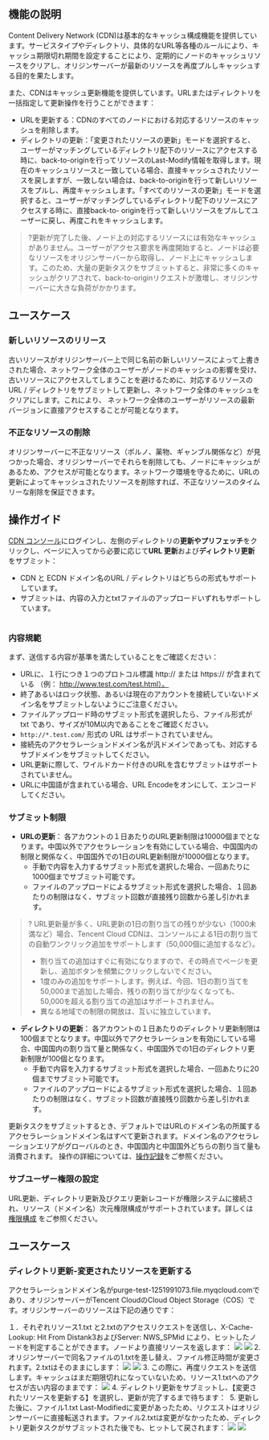 ## 機能の説明

Content Delivery Network (CDN)は基本的なキャッシュ構成機能を提供しています。サービスタイプやディレクトリ、具体的なURL等各種のルールにより、キャッシュ期限切れ期間を設定することにより、定期的にノードのキャッシュリソースをクリアし、オリジンサーバーが最新のリソースを再度プルしキャッシュする目的を果たします。

また、CDNはキャッシュ更新機能を提供しています。URLまたはディレクトリを一括指定して更新操作を行うことができます：

- URLを更新する：CDNのすべてのノードにおける対応するリソースのキャッシュを削除します。
- ディレクトリの更新：「変更されたリソースの更新」モードを選択すると、ユーザーがマッチングしているディレクトリ配下のリソースにアクセスする時に、back-to-originを行ってリソースのLast-Modify情報を取得します。現在のキャッシュリソースと一致している場合、直接キャッシュされたリソースを戻しますが、一致しない場合は、back-to-originを行って新しいリソースをプルし、再度キャッシュします。「すべてのリソースの更新」モードを選択すると、ユーザーがマッチングしているディレクトリ配下のリソースにアクセスする時に、直接back-to- originを行って新しいリソースをプルしてユーザーに戻し、再度これをキャッシュします。

> ?更新が完了した後、ノード上の対応するリソースには有効なキャッシュがありません。ユーザーがアクセス要求を再度開始すると、ノードは必要なリソースをオリジンサーバーから取得し、ノード上にキャッシュします。このため、大量の更新タスクをサブミットすると、非常に多くのキャッシュがクリアされて、back-to-originリクエストが激増し、オリジンサーバーに大きな負荷がかかります。

## ユースケース

### 新しいリソースのリリース

古いリソースがオリジンサーバー上で同じ名前の新しいリソースによって上書きされた場合、ネットワーク全体のユーザーがノードのキャッシュの影響を受け、古いリソースにアクセスしてしまうことを避けるために、対応するリソースのURL / ディレクトリをサブミットして更新し、ネットワーク全体のキャッシュをクリアにします。これにより、 ネットワーク全体のユーザーがリソースの最新バージョンに直接アクセスすることが可能となります。

### 不正なリソースの削除

オリジンサーバーに不正なリソース（ポルノ、薬物、ギャンブル関係など）が見つかった場合、オリジンサーバーでそれらを削除しても、ノードにキャッシュがあるため、アクセスが可能となります。ネットワーク環境を守るために、URLの更新によってキャッシュされたリソースを削除すれば、不正なリソースのタイムリーな削除を保証できます。

## 操作ガイド



[CDN コンソール](https://console.cloud.tencent.com/cdn)にログインし、左側のディレクトリの**更新やプリフェッチ**をクリックし、ページに入ってから必要に応じて**URL 更新**および**ディレクトリ更新**をサブミット：
- CDN と ECDN ドメイン名のURL / ディレクトリはどちらの形式もサポートしています。
- サブミットは、内容の入力とtxtファイルのアップロードいずれもサポートしています。

![]()


### 内容規範
まず、送信する内容が基準を満たしていることをご確認ください：
- URLに、１行につき１つのプロトコル標識 http:// または https://  が含まれている （例： http://www.test.com/test.html）。
- 終了あるいはロック状態、あるいは現在のアカウントを接続していないドメイン名をサブミットしないようにご注意ください。
- ファイルアップロード時のサブミット形式を選択したら、ファイル形式が txt であり、サイズが10M以内であることをご確認ください。
-  `http://*.test.com/` 形式の URL はサポートされていません。
- 接続先のアクセラレーションドメイン名が汎ドメインであっても、対応するサブドメインをサブミットしてください。
- URL更新に際して、ワイルドカード付きのURLを含むサブミットはサポートされていません。
- URLに中国語が含まれている場合、URL Encodeをオンにして、エンコードしてください。

### サブミット制限
- **URLの更新**：
各アカウントの１日あたりのURL更新制限は10000個までとなります。中国以外でアクセラレーションを有効にしている場合、中国国内の制限と関係なく、中国国外での1日のURL更新制限が10000個となります。
	- 手動で内容を入力するサブミット形式を選択した場合、一回あたりに1000個までサブミット可能です。
	- ファイルのアップロードによるサブミット形式を選択した場合、１回あたりの制限はなく、サブミット回数が直接残り回数から差し引かれます。
>? URL更新量が多く、URL更新の1日の割り当ての残りが少ない（1000未満など）場合、Tencent Cloud CDNは、コンソールによる1日の割り当ての自動ワンクリック追加をサポートします（50,000個に追加するなど）。
>- 割り当ての追加はすぐに有効になりますので、その時点でページを更新し、追加ボタンを頻繁にクリックしないでください。
>- 1度のみの追加をサポートします。例えば、今回、1日の割り当てを50,000まで追加した場合、残りの割り当てが少なくなっても、50,000を超える割り当ての追加はサポートされません。
>- 異なる地域での制限の開放は、互いに独立しています。
- **ディレクトリの更新**：
	各アカウントの１日あたりのディレクトリ更新制限は100個までとなります。中国以外でアクセラレーションを有効にしている場合、中国国内の割り当て量と関係なく、中国国外での1日のディレクトリ更新制限が100個となります。
	- 手動で内容を入力するサブミット形式を選択した場合、一回あたりに20個までサブミット可能です。
	- ファイルのアップロードによるサブミット形式を選択した場合、１回あたりの制限はなく、サブミット回数が直接残り回数から差し引かれます。
	

更新タスクをサブミットするとき、デフォルトではURLのドメイン名の所属するアクセラレーションドメイン名はすべて更新されます。ドメイン名のアクセラレーションエリアがグローバルのとき、中国国内と中国国外どちらの割り当て量も消費されます。
<span ID = "notes"></span>
操作の詳細については、[操作記録](https://intl.cloud.tencent.com/document/product/213/4934)をご参照ください。


### サブユーザー権限の設定

URL更新、ディレクトリ更新及びクエリ更新レコードが権限システムに接続され、リソース（ドメイン名）次元権限構成がサポートされています。詳しくは  [権限構成](https://intl.cloud.tencent.com/document/product/228/35229) をご参照ください。


## ユースケース

### ディレクトリ更新-変更されたリソースを更新する

アクセラレーションドメイン名がpurge-test-1251991073.file.myqcloud.comであり、オリジンサーバーがTencent CloudのCloud Object Storage（COS）です。オリジンサーバーのリソースは下記の通りです：
![]()

１．それぞれリソース1.txt と2.txtのアクセスリクエストを送信し、X-Cache-Lookup: Hit From Distank3およびServer: NWS_SPMid により、ヒットしたノードを判定することができます。ノードより直接リソースを返します：
   ![](https://main.qcloudimg.com/raw/9b307b80e7d1c759bb073eb9f2cf4b6c.png)
   ![](https://main.qcloudimg.com/raw/5fed8bff43d699f47235e5d0db1f2447.png)
2. オリジンサーバーで同名ファイルの1.txtを差し替え、ファイル修正時間が変更されます。2.txtはそのままにします：
   ![](https://main.qcloudimg.com/raw/798fd6a984813aa3a16eaf43856ff7c2.png)
   ![](https://main.qcloudimg.com/raw/bc0d40200fbc744ed34d8552a95c5671.png)
3. この際に、再度リクエストを送信します。キャッシュはまだ期限切れになっていないため、リソース1.txtへのアクセスが古い内容のままです：
![](https://qcloudimg.tencent-cloud.cn/raw/394a84d8f9974ed72cb629b11aac7206.png)
4. ディレクトリ更新をサブミットし、【変更されたリソースを更新する】を選択し、更新が完了するまで待ちます：
   ![]()
5. 更新した後に、ファイル1.txt Last-Modifiedに変更があったため、リクエストはオリジンサーバーに直接転送されます。ファイル2.txtは変更がなかったため、ディレクトリ更新タスクがサブミットされた後でも、ヒットして戻されます：
   ![](https://main.qcloudimg.com/raw/0ea8c1e0e7caac970b3875d4b3987687.png)
   ![](https://main.qcloudimg.com/raw/84e599b1c9c655e62497fb4bdc8e7918.png)
